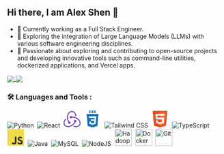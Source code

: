 ## Hi there, I am Alex Shen 👋

- 🔭 Currently working as a Full Stack Engineer.
- 🌱 Exploring the integration of Large Language Models (LLMs) with various software engineering disciplines.
- 👯 Passionate about exploring and contributing to open-source projects and developing innovative tools such as command-line utilities, dockerized applications, and Vercel apps.

<a href="https://github.com/anuraghazra/github-readme-stats">
  <img height=200 align="center" src="https://github-readme-stats-git-master-esdotzeds-projects.vercel.app/api?username=esdotzed&show_icons=true&rank_icon=github&include_all_commits=true" />
</a>
<a href="https://github.com/anuraghazra/convoychat">
  <img height=200 align="center" src="https://github-readme-stats-git-master-esdotzeds-projects.vercel.app/api/top-langs?username=esdotzed&layout=compact&langs_count=8&card_width=320&hide=jupyter%20notebook&size_weight=0.5&count_weight=0.5" />
</a>


### :hammer_and_wrench: Languages and Tools :

<div>
  <img src="https://cdn.jsdelivr.net/gh/devicons/devicon@latest/icons/python/python-original.svg" title="Python" alt="Python" width="40" height="40"/>&nbsp;
  <img src="https://cdn.jsdelivr.net/gh/devicons/devicon@latest/icons/react/react-original.svg" title="React" alt="React" width="40" height="40"/>&nbsp;
  <img src="https://github.com/devicons/devicon/blob/master/icons/redux/redux-original.svg" title="Redux" alt="Redux " width="40" height="40"/>&nbsp;
  <img src="https://github.com/devicons/devicon/blob/master/icons/css3/css3-plain-wordmark.svg"  title="CSS3" alt="CSS" width="40" height="40"/>&nbsp;
  <img src="https://cdn.jsdelivr.net/gh/devicons/devicon@latest/icons/tailwindcss/tailwindcss-original.svg" title="Tailwind CSS" alt="Tailwind CSS" width="40" height="40"/>&nbsp;
  <img src="https://github.com/devicons/devicon/blob/master/icons/html5/html5-original.svg" title="HTML5" alt="HTML" width="40" height="40"/>&nbsp;
  <img src="https://cdn.jsdelivr.net/gh/devicons/devicon@latest/icons/typescript/typescript-original.svg" title="TypeScript" alt="TypeScript" width="40" height="40"/>&nbsp;
  <img src="https://github.com/devicons/devicon/blob/master/icons/javascript/javascript-original.svg" title="JavaScript" alt="JavaScript" width="40" height="40"/>&nbsp;
  <img src="https://cdn.jsdelivr.net/gh/devicons/devicon@latest/icons/java/java-original.svg" title="Java" alt="Java" width="40" height="40"/>&nbsp;
  <img src="https://cdn.jsdelivr.net/gh/devicons/devicon@latest/icons/mysql/mysql-original.svg" title="MySQL"  alt="MySQL" width="40" height="40"/>&nbsp;
  <img src="https://cdn.jsdelivr.net/gh/devicons/devicon@latest/icons/nodejs/nodejs-original.svg" title="NodeJS" alt="NodeJS" width="40" height="40"/>&nbsp;
  <img src="https://cdn.jsdelivr.net/gh/devicons/devicon@latest/icons/hadoop/hadoop-original.svg" title="Hadoop" **alt="Hadoop" width="40" height="40"/>&nbsp;
  <img src="https://cdn.jsdelivr.net/gh/devicons/devicon@latest/icons/docker/docker-original.svg" title="Docker" **alt="Docker" width="40" height="40"/>&nbsp;
  <img src="https://cdn.jsdelivr.net/gh/devicons/devicon@latest/icons/git/git-original.svg" title="Git" **alt="Git" width="40" height="40"/>
  
</div>

<!--
**esdotzed/esdotzed** is a ✨ _special_ ✨ repository because its `README.md` (this file) appears on your GitHub profile.

Here are some ideas to get you started:

- 🔭 I’m currently working on ...
- 🌱 I’m currently learning ...
- 👯 I’m looking to collaborate on ...
- 🤔 I’m looking for help with ...
- 💬 Ask me about ...
- 📫 How to reach me: ...
- 😄 Pronouns: ...
- ⚡ Fun fact: ...
-->
